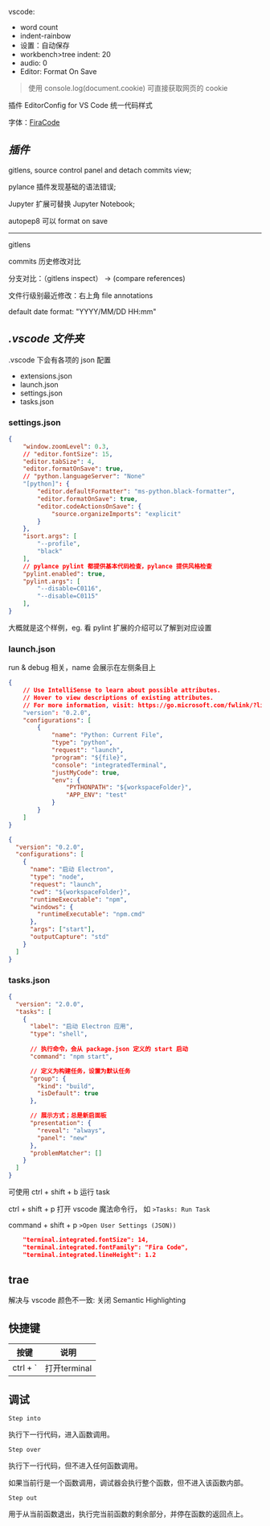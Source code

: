 vscode:
- word count
- indent-rainbow
- 设置：自动保存
- workbench>tree indent: 20
- audio: 0
- Editor: Format On Save


> 使用 console.log(document.cookie) 可直接获取网页的 cookie

插件 EditorConfig for VS Code 统一代码样式

字体：[FiraCode](https://github.com/tonsky/FiraCode)


## _插件_


gitlens, source control panel and detach commits view;


pylance 插件发现基础的语法错误;

Jupyter 扩展可替换 Jupyter Notebook;

autopep8 可以 format on save


-----------------

gitlens

commits 历史修改对比

分支对比：（gitlens inspect） -> (compare references)

文件行级别最近修改：右上角 file annotations

default date format:  "YYYY/MM/DD HH:mm"



## _.vscode 文件夹_

.vscode 下会有各项的 json 配置
- extensions.json
- launch.json
- settings.json
- tasks.json


### settings.json

```json
{
    "window.zoomLevel": 0.3,
    // "editor.fontSize": 15,
    "editor.tabSize": 4,
    "editor.formatOnSave": true,
    // "python.languageServer": "None"
    "[python]": {
        "editor.defaultFormatter": "ms-python.black-formatter",
        "editor.formatOnSave": true,
        "editor.codeActionsOnSave": {
            "source.organizeImports": "explicit"
        }
    },
    "isort.args": [
        "--profile",
        "black"
    ],
    // pylance pylint 都提供基本代码检查，pylance 提供风格检查
    "pylint.enabled": true,
    "pylint.args": [
        "--disable=C0116",
        "--disable=C0115"
    ],
}
```

大概就是这个样例，eg. 看 pylint 扩展的介绍可以了解到对应设置


### launch.json 

run & debug 相关，name 会展示在左侧条目上

```json
{
    // Use IntelliSense to learn about possible attributes.
    // Hover to view descriptions of existing attributes.
    // For more information, visit: https://go.microsoft.com/fwlink/?linkid=830387
    "version": "0.2.0",
    "configurations": [
        {
            "name": "Python: Current File",
            "type": "python",
            "request": "launch",
            "program": "${file}",
            "console": "integratedTerminal",
            "justMyCode": true,
            "env": {
                "PYTHONPATH": "${workspaceFolder}",
                "APP_ENV": "test"
            }
        }
    ]
}
```

```json
{
  "version": "0.2.0",
  "configurations": [
    {
      "name": "启动 Electron",
      "type": "node",
      "request": "launch",
      "cwd": "${workspaceFolder}",
      "runtimeExecutable": "npm",
      "windows": {
        "runtimeExecutable": "npm.cmd"
      },
      "args": ["start"],
      "outputCapture": "std"
    }
  ]
}
```



### tasks.json

```json
{
  "version": "2.0.0",
  "tasks": [
    {
      "label": "启动 Electron 应用",
      "type": "shell",
      
      // 执行命令，会从 package.json 定义的 start 启动
      "command": "npm start",

      // 定义为构建任务，设置为默认任务
      "group": { 
        "kind": "build",
        "isDefault": true
      },

      // 展示方式；总是新启面板
      "presentation": {
        "reveal": "always",
        "panel": "new"
      },
      "problemMatcher": []
    }
  ]
}
```

可使用 ctrl + shift + b 运行 task

ctrl + shift + p 打开 vscode 魔法命令行， 如 `>Tasks: Run Task`


command + shift + p `>Open User Settings (JSON))`

```json
    "terminal.integrated.fontSize": 14,
    "terminal.integrated.fontFamily": "Fira Code",
    "terminal.integrated.lineHeight": 1.2
```


## trae

解决与 vscode 颜色不一致: 关闭 Semantic Highlighting


## 快捷键

| 按键     | 说明         |
| -------- | ------------ |
| ctrl + ` | 打开terminal |



## 调试

`Step into`

执行下一行代码，进入函数调用。


`Step over`

执行下一行代码，但不进入任何函数调用。

如果当前行是一个函数调用，调试器会执行整个函数，但不进入该函数内部。


`Step out`

用于从当前函数退出，执行完当前函数的剩余部分，并停在函数的返回点上。